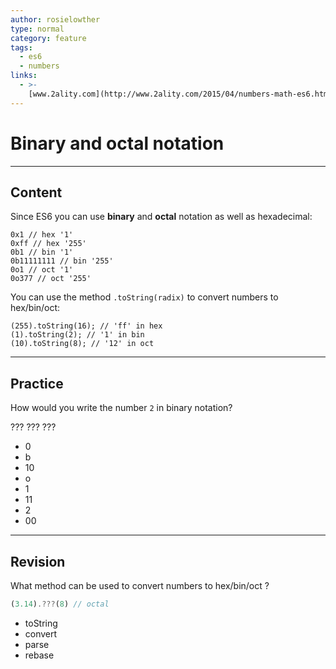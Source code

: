 ```yaml
---
author: rosielowther
type: normal
category: feature
tags:
  - es6
  - numbers
links:
  - >-
    [www.2ality.com](http://www.2ality.com/2015/04/numbers-math-es6.html){website}
---
```


# Binary and octal notation


---

## Content

Since ES6 you can use **binary** and **octal** notation as well as hexadecimal:

```plain-text
0x1 // hex '1'
0xff // hex '255'
0b1 // bin '1'
0b11111111 // bin '255'
0o1 // oct '1'
0o377 // oct '255'
```

You can use the method `.toString(radix)` to convert numbers to hex/bin/oct:

```plain-text
(255).toString(16); // 'ff' in hex
(1).toString(2); // '1' in bin
(10).toString(8); // '12' in oct
```


---

## Practice

How would you write the number `2` in binary notation?

??? ??? ???

- 0
- b
- 10
- o
- 1
- 11
- 2
- 00


---

## Revision

What method can be used to convert numbers to hex/bin/oct ?

```javascript
(3.14).???(8) // octal
```

- toString
- convert
- parse
- rebase
 
